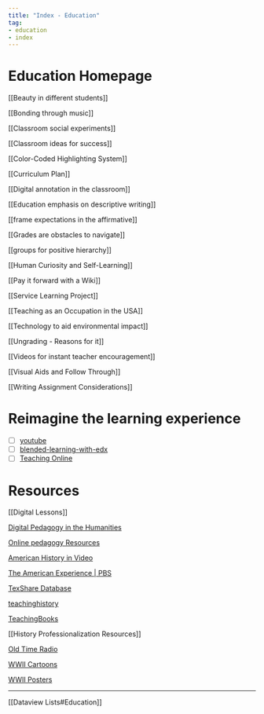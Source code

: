 ```yaml
---
title: "Index - Education"
tag: 
- education
- index
---
```


# Education Homepage

[[Beauty in different students]]

[[Bonding through music]]

[[Classroom social experiments]]

[[Classroom ideas for success]]

[[Color-Coded Highlighting System]]

[[Curriculum Plan]]

[[Digital annotation in the classroom]]

[[Education emphasis on descriptive writing]]

[[frame expectations in the affirmative]]

[[Grades  are obstacles to navigate]]

[[groups for positive hierarchy]]

[[Human Curiosity and Self-Learning]]

[[Pay it forward with a Wiki]]

[[Service Learning Project]]

[[Teaching as an Occupation in the USA]]

[[Technology to aid environmental impact]]

[[Ungrading - Reasons for it]]

[[Videos for instant teacher encouragement]]

[[Visual Aids and Follow Through]]

[[Writing Assignment Considerations]]

#  Reimagine the learning experience
- [ ] [youtube](https://www.youtube.com/watch?v=rYwTA5RA9eU)
- [ ] [blended-learning-with-edx](https://www.edx.org/course/blendedx-blended-learning-with-edx)
- [ ] [Teaching Online](https://cdl.ucf.edu/teach/)

# Resources
[[Digital Lessons]]

[Digital Pedagogy in the Humanities](https://digitalpedagogy.hcommons.org)

[Online pedagogy Resources](https://twitter.com/bree_bop/status/1519376066363768834)

[American History in Video](https://alexanderstreet.com)

[The American Experience | PBS](https://www.pbs.org/wgbh/americanexperience/)

[TexShare Database](https://texshare.net)

[teachinghistory](https://teachinghistory.org/)

[TeachingBooks](https://www.teachingbooks.net)

[[History Professionalization Resources]]

[Old Time Radio](https://archive.org/details/oldtimeradio?and%5B%5D=world%20war%20II&and%5B%5D=subject%3A%22WW2%22)

[WWII Cartoons](https://www.saturdayeveningpost.com/2011/11/world-war-ii-cartoons/)

[WWII Posters](https://dc.library.northwestern.edu/collections/faf4f60e-78e0-4fbf-96ce-4ca8b4df597a)

---
[[Dataview Lists#Education]]